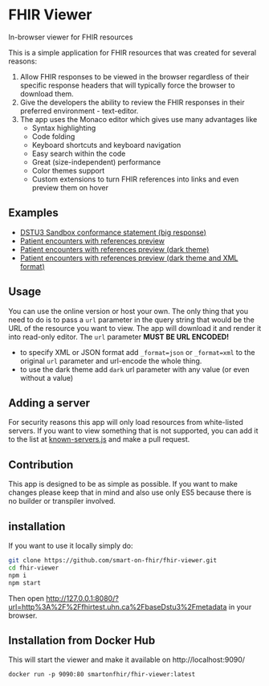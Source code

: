FHIR Viewer
===========
In-browser viewer for FHIR resources

This is a simple application for FHIR resources that was created for several reasons:
1. Allow FHIR responses to be viewed in the browser regardless of
their specific response headers that will typically force the browser to download them.
2. Give the developers the ability to review the FHIR responses in their preferred environment - text-editor.
3. The app uses the Monaco editor which gives use many advantages like
    - Syntax highlighting
    - Code folding
    - Keyboard shortcuts and keyboard navigation
    - Easy search within the code
    - Great (size-independent) performance
    - Color themes support
    - Custom extensions to turn FHIR references into links and even preview them on hover
    
## Examples
- [DSTU3 Sandbox conformance statement (big response)](http://docs.smarthealthit.org/fhir-viewer/index.html?url=https%3A%2F%2Fr3.smarthealthit.org%2Fmetadata)
- [Patient encounters with references preview](http://docs.smarthealthit.org/fhir-viewer/index.html?url=https%3A%2F%2Fr3.smarthealthit.org%2FEncounter%3Fpatient%3Dsmart-1291938)
- [Patient encounters with references preview (dark theme)](http://docs.smarthealthit.org/fhir-viewer/index.html?dark=&url=https%3A%2F%2Fr3.smarthealthit.org%2FEncounter%3Fpatient%3Dsmart-1291938)
- [Patient encounters with references preview (dark theme and XML format)](http://docs.smarthealthit.org/fhir-viewer/index.html?dark=&url=https%3A%2F%2Fr3.smarthealthit.org%2FEncounter%3Fpatient%3Dsmart-1291938%26_format%3Dxml)

## Usage

You can use the online version or host your own. The only thing that you need to do is to pass a `url` parameter in the query string that would be the URL of the resource you want to view. The app will download it and render it into read-only editor. The `url` parameter **MUST BE URL ENCODED!**

- to specify XML or JSON format add `_format=json` or `_format=xml` to the original `url` parameter and url-encode the whole thing.
- to use the dark theme add `dark` url parameter with any value (or even without a value)

## Adding a server
For security reasons this app will only load resources from white-listed servers. If you want to view something that is not supported, you can add it to the list at [known-servers.js](https://github.com/smart-on-fhir/fhir-viewer/blob/master/known-servers.js) and make a pull request.

## Contribution
This app is designed to be as simple as possible. If you want to make changes please keep that in mind and also use only ES5 because there is no builder or transpiler involved.

## installation
If you want to use it locally simply do:
```sh
git clone https://github.com/smart-on-fhir/fhir-viewer.git
cd fhir-viewer
npm i
npm start
```
Then open http://127.0.0.1:8080/?url=http%3A%2F%2Ffhirtest.uhn.ca%2FbaseDstu3%2Fmetadata in your browser.

## Installation from Docker Hub
This will start the viewer and make it available on http://localhost:9090/
```
docker run -p 9090:80 smartonfhir/fhir-viewer:latest
```
